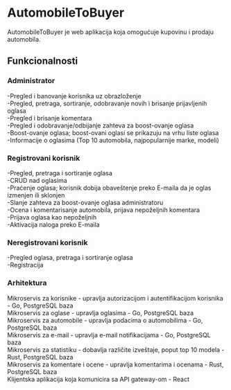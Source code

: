 # AutomobileToBuyer

AutomobileToBuyer je web aplikacija koja omogućuje kupovinu i prodaju automobila.

## Funkcionalnosti

### Administrator
-Pregled i banovanje korisnika uz obrazloženje<br>
-Pregled, pretraga, sortiranje, odobravanje novih i brisanje prijavljenih oglasa<br>
-Pregled i brisanje komentara<br>
-Pregled i odobravanje/odbijanje zahteva za boost-ovanje oglasa<br>
-Boost-ovanje oglasa; boost-ovani oglasi se prikazuju na vrhu liste oglasa<br>
-Informacije o oglasima (Top 10 automobila, najpopularnije marke, modeli)<br>

### Registrovani korisnik
-Pregled, pretraga i sortiranje oglasa<br>
-CRUD nad oglasima<br>
-Praćenje oglasa; korisnik dobija obaveštenje preko E-maila da je oglas izmenjen ili sklonjen<br>
-Slanje zahteva za boost-ovanje oglasa administratoru<br>
-Ocena i komentarisanje automobila, prijava nepoželjnih komentara<br>
-Prijava oglasa kao nepoželjnih<br>
-Aktivacija naloga preko E-maila<br>

### Neregistrovani korisnik
-Pregled oglasa, pretraga i sortiranje oglasa<br>
-Registracija<br>

### Arhitektura

Mikroservis za korisnike - upravlja autorizacijom i autentifikacijom korisnika - Go, PostgreSQL baza<br>
Mikroservis za oglase - upravlja oglasima - Go, PostgreSQL baza<br>
Mikroservis za automobile - upravlja podacima o automobilima - Go, PostgreSQL baza<br>
Mikroservis za e-mail - upravlja e-mail notifikacijama - Go, PostgreSQL baza<br>
Mikroservis za statistiku - dobavlja različite izveštaje, poput top 10 modela - Rust, PostgreSQL baza<br>
Mikroservis za komentare i ocene - upravlja komentarima i ocenama - Rust, PostgreSQL baza<br>
Klijentska aplikacija koja komunicira sa API gateway-om - React
